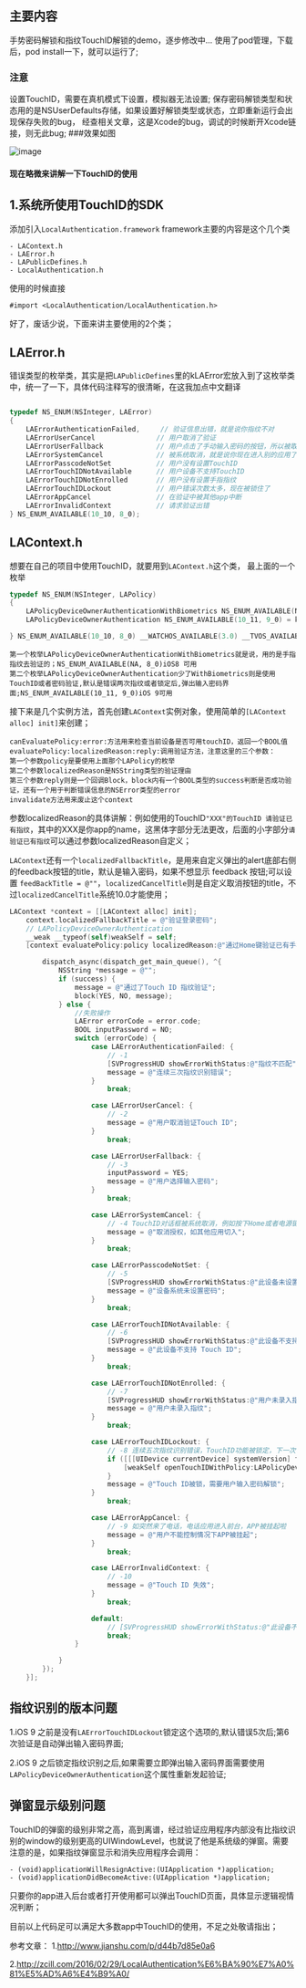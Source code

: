 ## 主要内容
手势密码解锁和指纹TouchID解锁的demo，逐步修改中...
使用了pod管理，下载后，pod install一下，就可以运行了;
### 注意
设置TouchID，需要在真机模式下设置，模拟器无法设置;
保存密码解锁类型和状态用的是NSUserDefaults存储，如果设置好解锁类型或状态，立即重新运行会出现保存失败的bug，
经查相关文章，这是Xcode的bug，调试的时候断开Xcode链接，则无此bug;
###效果如图

![image](https://github.com/XGPASS/XGTouchDemo/blob/master/images/develop.gif)

#### 现在略微来讲解一下TouchID的使用
## 1.系统所使用TouchID的SDK
添加引入```LocalAuthentication.framework```
framework主要的内容是这个几个类
```
- LAContext.h
- LAError.h
- LAPublicDefines.h
- LocalAuthentication.h
```
使用的时候直接
```
#import <LocalAuthentication/LocalAuthentication.h>
```
好了，废话少说，下面来讲主要使用的2个类；
## LAError.h
错误类型的枚举类，其实是把```LAPublicDefines```里的kLAError宏放入到了这枚举类中，统一了一下，具体代码注释写的很清晰，在这我加点中文翻译
```objective-c

typedef NS_ENUM(NSInteger, LAError)
{
    LAErrorAuthenticationFailed,     // 验证信息出错，就是说你指纹不对
    LAErrorUserCancel               // 用户取消了验证
    LAErrorUserFallback             // 用户点击了手动输入密码的按钮，所以被取消了
    LAErrorSystemCancel             // 被系统取消，就是说你现在进入别的应用了，不在刚刚那个页面，所以没法验证
    LAErrorPasscodeNotSet           // 用户没有设置TouchID
    LAErrorTouchIDNotAvailable      // 用户设备不支持TouchID
    LAErrorTouchIDNotEnrolled       // 用户没有设置手指指纹
    LAErrorTouchIDLockout           // 用户错误次数太多，现在被锁住了
    LAErrorAppCancel                // 在验证中被其他app中断
    LAErrorInvalidContext           // 请求验证出错
} NS_ENUM_AVAILABLE(10_10, 8_0);

```

## LAContext.h
想要在自己的项目中使用TouchID，就要用到```LAContext.h```这个类，
最上面的一个枚举
```objective-c
typedef NS_ENUM(NSInteger, LAPolicy)
{
    LAPolicyDeviceOwnerAuthenticationWithBiometrics NS_ENUM_AVAILABLE(NA, 8_0) __WATCHOS_AVAILABLE(3.0) __TVOS_AVAILABLE(10.0) = kLAPolicyDeviceOwnerAuthenticationWithBiometrics,
    LAPolicyDeviceOwnerAuthentication NS_ENUM_AVAILABLE(10_11, 9_0) = kLAPolicyDeviceOwnerAuthentication

} NS_ENUM_AVAILABLE(10_10, 8_0) __WATCHOS_AVAILABLE(3.0) __TVOS_AVAILABLE(10.0);
```
```
第一个枚举LAPolicyDeviceOwnerAuthenticationWithBiometrics就是说，用的是手指指纹去验证的；NS_ENUM_AVAILABLE(NA, 8_0)iOS8 可用
第二个枚举LAPolicyDeviceOwnerAuthentication少了WithBiometrics则是使用TouchID或者密码验证,默认是错误两次指纹或者锁定后,弹出输入密码界面;NS_ENUM_AVAILABLE(10_11, 9_0)iOS 9可用
```
接下来是几个实例方法，首先创建```LAContext```实例对象，使用简单的```[LAContext alloc] init]```来创建；

```
canEvaluatePolicy:error:方法用来检查当前设备是否可用touchID，返回一个BOOL值
evaluatePolicy:localizedReason:reply:调用验证方法，注意这里的三个参数：
第一个参数policy是要使用上面那个LAPolicy的枚举
第二个参数localizedReason是NSString类型的验证理由
第三个参数reply则是一个回调Block，block内有一个BOOL类型的success判断是否成功验证，还有一个用于判断错误信息的NSError类型的error
invalidate方法用来废止这个context
```
参数localizedReason的具体讲解：例如使用的TouchID```"XXX"的TouchID 请验证已有指纹```，其中的XXX是你app的name，这黑体字部分无法更改，后面的小字部分```请验证已有指纹```可以通过参数localizedReason自定义；

```LAContext```还有一个```localizedFallbackTitle```，是用来自定义弹出的alert底部右侧的feedback按钮的title，默认是输入密码，如果不想显示 feedback 按钮;可以设置 ```feedBackTitle = @""```，```localizedCancelTitle```则是自定义取消按钮的title，不过```localizedCancelTitle```系统10.0才能使用；

```objective-c
LAContext *context = [[LAContext alloc] init];
    context.localizedFallbackTitle = @"验证登录密码";
    // LAPolicyDeviceOwnerAuthentication
    __weak __typeof(self)weakSelf = self;
    [context evaluatePolicy:policy localizedReason:@"通过Home键验证已有手机指纹" reply:^(BOOL success, NSError * _Nullable error) {

        dispatch_async(dispatch_get_main_queue(), ^{
            NSString *message = @"";
            if (success) {
                message = @"通过了Touch ID 指纹验证";
                block(YES, NO, message);
            } else {
                //失败操作
                LAError errorCode = error.code;
                BOOL inputPassword = NO;
                switch (errorCode) {
                    case LAErrorAuthenticationFailed: {
                        // -1
                        [SVProgressHUD showErrorWithStatus:@"指纹不匹配"];
                        message = @"连续三次指纹识别错误";
                    }
                        break;

                    case LAErrorUserCancel: {
                        // -2
                        message = @"用户取消验证Touch ID";
                    }
                        break;

                    case LAErrorUserFallback: {
                        // -3
                        inputPassword = YES;
                        message = @"用户选择输入密码";
                    }
                        break;

                    case LAErrorSystemCancel: {
                        // -4 TouchID对话框被系统取消，例如按下Home或者电源键
                        message = @"取消授权，如其他应用切入";
                    }
                        break;

                    case LAErrorPasscodeNotSet: {
                        // -5
                        [SVProgressHUD showErrorWithStatus:@"此设备未设置系统密码"];
                        message = @"设备系统未设置密码";
                    }
                        break;

                    case LAErrorTouchIDNotAvailable: {
                        // -6
                        [SVProgressHUD showErrorWithStatus:@"此设备不支持 Touch ID"];
                        message = @"此设备不支持 Touch ID";
                    }
                        break;

                    case LAErrorTouchIDNotEnrolled: {
                        // -7
                        [SVProgressHUD showErrorWithStatus:@"用户未录入指纹"];
                        message = @"用户未录入指纹";
                    }
                        break;

                    case LAErrorTouchIDLockout: {
                        // -8 连续五次指纹识别错误，TouchID功能被锁定，下一次需要输入系统密码
                        if ([[[UIDevice currentDevice] systemVersion] floatValue] >= 9.0) {
                            [weakSelf openTouchIDWithPolicy:LAPolicyDeviceOwnerAuthentication touchIDBlock:block];
                        }
                        message = @"Touch ID被锁，需要用户输入密码解锁";
                    }
                        break;

                    case LAErrorAppCancel: {
                        // -9 如突然来了电话，电话应用进入前台，APP被挂起啦
                        message = @"用户不能控制情况下APP被挂起";
                    }
                        break;

                    case LAErrorInvalidContext: {
                        // -10
                        message = @"Touch ID 失效";
                    }
                        break;

                    default:
                        // [SVProgressHUD showErrorWithStatus:@"此设备不支持 Touch ID"];
                        break;
                }

            }
        });
    }];
```

## 指纹识别的版本问题

1.iOS 9 之前是没有```LAErrorTouchIDLockout```锁定这个选项的,默认错误5次后;第6次验证是自动弹出输入密码界面;

2.iOS 9 之后锁定指纹识别之后,如果需要立即弹出输入密码界面需要使用```LAPolicyDeviceOwnerAuthentication```这个属性重新发起验证;

## 弹窗显示级别问题

TouchID的弹窗的级别非常之高，高到离谱，经过验证应用程序内部没有比指纹识别的window的级别更高的UIWindowLevel，也就说了他是系统级的弹窗。需要注意的是，如果指纹弹窗显示和消失应用程序会调用：
```
- (void)applicationWillResignActive:(UIApplication *)application;
- (void)applicationDidBecomeActive:(UIApplication *)application;
  ```
只要你的app进入后台或者打开使用都可以弹出TouchID页面，具体显示逻辑视情况判断；

目前以上代码足可以满足大多数app中TouchID的使用，不足之处敬请指出；

参考文章：
1.http://www.jianshu.com/p/d44b7d85e0a6

2.http://zcill.com/2016/02/29/LocalAuthentication%E6%BA%90%E7%A0%81%E5%AD%A6%E4%B9%A0/
